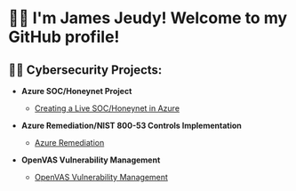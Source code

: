 <h1> 👋🏾 I'm James Jeudy! Welcome to my GitHub profile!

<h2>👨‍💻 Cybersecurity Projects:</h2>

- <b>Azure SOC/Honeynet Project</b>
  - [Creating a Live SOC/Honeynet in Azure ](https://github.com/James-Jeudy/SOC-Honeynet-Azure)
 
- <b>Azure Remediation/NIST 800-53 Controls Implementation</b>
  - [Azure Remediation ](https://github.com/James-Jeudy/AzureRemediation/tree/main)
    
- <b>OpenVAS Vulnerability Management</b>
  - [OpenVAS Vulnerability Management ](https://github.com/James-Jeudy/OpenVAS_Vulnerability-Management)
